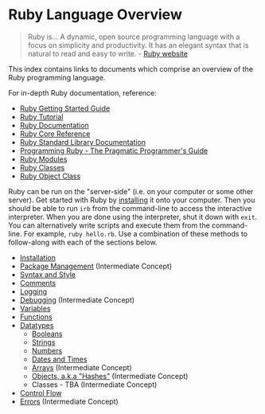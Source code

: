 # Ruby Language Overview

> Ruby is... A dynamic, open source programming language with a focus on simplicity and productivity. It has an elegant syntax that is natural to read and easy to write. - [Ruby website](https://www.ruby-lang.org/en/)

This index contains links to documents which comprise an overview of the Ruby programming language.

For in-depth Ruby documentation, reference:

  + [Ruby Getting Started Guide](https://www.ruby-lang.org/en/documentation/)
  + [Ruby Tutorial](https://www.ruby-lang.org/en/documentation/quickstart/)
  + [Ruby Documentation](http://ruby-doc.org/)
  + [Ruby Core Reference](http://ruby-doc.org/core-2.4.1/)
  + [Ruby Standard Library Documentation](http://ruby-doc.org/stdlib-2.4.1/)
  + [Programming Ruby - The Pragmatic Programmer's Guide](http://ruby-doc.com/docs/ProgrammingRuby/html/index.html)
  + [Ruby Modules](https://ruby-doc.org/core-2.4.1/Module.html)
  + [Ruby Classes](https://ruby-doc.org/core-2.4.1/Class.html)
  + [Ruby Object Class](http://ruby-doc.org/docs/keywords/1.9/Object.html#method-i-case)

Ruby can be run on the "server-side" (i.e. on your computer or some other server). Get started with Ruby by [installing](installation.md) it onto your computer. Then you should be able to run `irb` from the command-line to access the interactive interpreter. When you are done using the interpreter, shut it down with `exit`. You can alternatively write scripts and execute them from the command-line. For example, `ruby hello.rb`. Use a combination of these methods to follow-along with each of the sections below.

  + [Installation](installation.md)
  + [Package Management](package-management.md) (Intermediate Concept)
  + [Syntax and Style](syntax-and-style.md)
  + [Comments](comments.md)
  + [Logging](logging.md)
  + [Debugging](debugging.md) (Intermediate Concept)
  + [Variables](variables.md)
  + [Functions](functions.md)
  + [Datatypes](datatypes.md)
    + [Booleans](datatypes/booleans.md)
    + [Strings](datatypes/strings.md)
    + [Numbers](datatypes/numbers.md)
    + [Dates and Times](datatypes/dates-and-times.md)
    + [Arrays](datatypes/arrays.md) (Intermediate Concept)
    + [Objects, a.k.a "Hashes"](datatypes/hashes.md) (Intermediate Concept)
    + Classes - TBA (Intermediate Concept)
  + [Control Flow](control-flow.md)
  + [Errors](errors.md) (Intermediate Concept)
